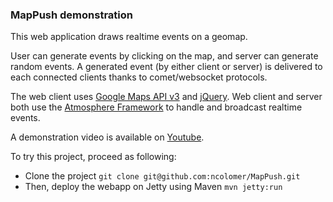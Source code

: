 ### MapPush demonstration
This web application draws realtime events on a geomap.

User can generate events by clicking on the map, and server can generate random events. 
A generated event (by either client or server) is delivered to each connected clients thanks to comet/websocket protocols.

The web client uses [Google Maps API v3](http://code.google.com/intl/fr-FR/apis/maps/documentation/javascript/) and [jQuery](http://jquery.com/).
Web client and server both use the [Atmosphere Framework](https://github.com/Atmosphere/atmosphere) to handle and broadcast realtime events.

A demonstration video is available on [Youtube](http://www.youtube.com/watch?v=1Abv88t5igc).

To try this project, proceed as following:

* Clone the project `git clone git@github.com:ncolomer/MapPush.git`
* Then, deploy the webapp on Jetty using Maven `mvn jetty:run`

